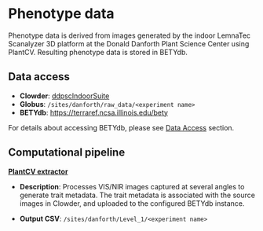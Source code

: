 # Phenotype data

Phenotype data is derived from images generated by the indoor LemnaTec Scanalyzer 3D platform at the Donald Danforth Plant Science Center using PlantCV.  Resulting phenotype data is stored in BETYdb.

## **Data access**

* **Clowder**: [ddpscIndoorSuite](https://terraref.ncsa.illinois.edu/clowder/collection/5801db174f0c4d7a6b209f77)
* **Globus**: `/sites/danforth/raw_data/<experiment name>`
* **BETYdb**: [https:\/\/terraref.ncsa.illinois.edu\/bety](https://terraref.ncsa.illinois.edu/bety)

For details about accessing BETYdb, please see [Data Access](../user/how-to-access-data.md) section.

## Computational pipeline

**[PlantCV extractor](https://github.com/terraref/extractors-lemnatec-indoor)**

* **Description**: Processes VIS\/NIR images captured at several angles to generate trait metadata. The trait metadata is associated with the source images in Clowder, and uploaded to the configured BETYdb instance.

* **Output CSV**: `/sites/danforth/Level_1/<experiment name>`


